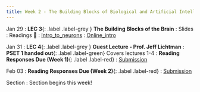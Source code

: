 ```yaml
---
title: Week 2 - The Building Blocks of Biological and Artificial Intelligence 
---
```


Jan 29
: **LEC 3**{: .label .label-grey } **The Building Blocks of the Brain**
    : Slides
: Readings 📖 
: [Intro_to_neurons](https://canvas.harvard.edu/files/19288099/download?download_frd=1)
: [Online_intro](https://nba.uth.tmc.edu/neuroscience/m/s1/introduction.html)

Jan 31
: **LEC 4**{: .label .label-grey } **Guest Lecture - Prof. Jeff Lichtman**
: **PSET 1 handed out**{: .label .label-green} Covers lectures 1-4
: **Reading Responses Due (Week 1)**{: .label .label-red}
    : [Submission](https://canvas.harvard.edu/courses/129605/assignments/797070)

Feb 03
: **Reading Responses Due (Week 2)**{: .label .label-red}
    : [Submission](https://canvas.harvard.edu/courses/129605/assignments/794071)

<!--
    : [PSet1 pdf](https://canvas.harvard.edu/files/16848032/download?download_frd=1) / [PSet1 latex](https://canvas.harvard.edu/files/16822715/download?download_frd=1)

: Papers mentioned in Prof. Lichtman's talk 📄
: * [A Technicolor Approach to the Connectome](https://canvas.harvard.edu/files/14287742/download?download_frd=1)
: * [The Interscutularis Muscle Connectome](https://canvas.harvard.edu/files/14287744/download?download_frd=1)
:  **PSET 1 handed out**{: .label .label-green } Covers lectures 1-4
    : [PSET 1](https://canvas.harvard.edu/files/14275242/download?download_frd=1) / [no blank space](https://canvas.harvard.edu/files/14275241/download?download_frd=1) / [tex](https://canvas.harvard.edu/files/14309236/download?download_frd=1)
-->

Section
: Section begins this week!

<!--
: Introduction, purpose of section
: Discussion: What is intelligence?, Marr's levels, AI ethics
-->
